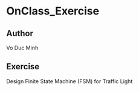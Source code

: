 # OnClass_Exercise
## Author 
Vo Duc Minh 
## Exercise
Design Finite State Machine (FSM) for Traffic Light
